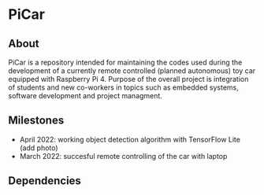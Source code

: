 # PiCar

## About
PiCar is a repository intended for maintaining the codes used during the development of a currently remote controlled (planned autonomous) toy car equipped with Raspberry Pi 4. Purpose of the overall project is integration of students and new co-workers in topics such as embedded systems, software development and project 
managment. 

## Milestones 
  * April 2022: working object detection algorithm with TensorFlow Lite (add photo) 
  * March 2022: succesful remote controlling of the car with laptop

## Dependencies
